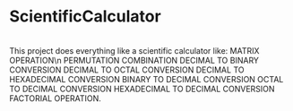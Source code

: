 # ScientificCalculator 
<br>
This project does everything like a scientific calculator like:
MATRIX OPERATION\n
PERMUTATION
COMBINATION
DECIMAL TO BINARY CONVERSION
DECIMAL TO OCTAL CONVERSION
DECIMAL TO HEXADECIMAL CONVERSION
BINARY  TO DECIMAL CONVERSION
OCTAL TO DECIMAL CONVERSION
HEXADECIMAL  TO DECIMAL CONVERSION
FACTORIAL OPERATION.
